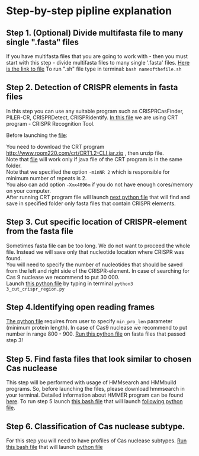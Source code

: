 # Step-by-step pipline explanation

## Step 1. (Optional) Divide multifasta file to many single ".fasta" files
If you have multifasta files that you are going to work with - then you must start with this step - divide multifasta files to many single '.fasta' files.
[Here is the link to file](1_divide_multifasta_files.sh) To run ".sh" file type in terminal: `bash nameofthefile.sh`

## Step 2. Detection of CRISPR elements in fasta files
In this step you can use any suitable program such as CRISPRCasFinder, PILER-CR, CRISPRDetect,  CRISPRidentify. [In this file](2_CRT-detection_crispr.sh) we are using CRT program - CRISPR Recognition Tool.

Before launching the [file](2_CRT-detection_crispr.sh):

You need to download the CRT program  http://www.room220.com/crt/CRT1.2-CLI.jar.zip , then unzip file.<br/>Note that [file](2_CRT-detection_crispr.sh) will work only if java file of the CRT program is in the same folder.<br/>Note that we specified the option `-minNR 2` which is responsible for minimum number of repeats is 2.<br/>You also can add option `-Xmx4096m` if you do not have enough cores/memory on your computer.<br/>After running CRT program file will launch [next python file](move_fasta_files_that_has_crispr_light.py) that will find and save in specified folder only fasta files that contain CRISPR elements.

## Step 3. Cut specific location of CRISPR-element from the fasta file
Sometimes fasta file can be too long. We do not want to proceed the whole file. Instead we will save only that nucleotide location where CRISPR was found.<br/>You will need to specify the number of nucleotides that should be saved from the left and right side of the CRISPR-element. In case of searching for Cas 9 nuclease we recommend to put 30 000.<br/>Launch [this python file](3_cut_crispr_region.py) by typing in terminal `python3 3_cut_crispr_region.py` 

## Step 4.Identifying open reading frames
[The python file](4_Identify_ORF_biopython.py) requires from user to specify `min_pro_len` parameter (minimum protein length). In case of Cas9 nuclease we recommend to put number in range  800 - 900.
[Run this python file](4_Identify_ORF_biopython.py) on fasta files that passed step 3!

## Step 5. Find fasta files that look similar to chosen Cas nuclease 
This step will be performed with usage of HMMsearch and HMMbuild programs. So, before launching the files, please download hmmsearch in your terminal. Detailed information about HMMER program can be found [here](http://eddylab.org/software/hmmer/Userguide.pdf). 
To run step 5 launch [this bash file](5_Hmmsearch.sh) that will launch [following python file](move_fasta_files_similar_to_Cas_nuclease.py).

## Step 6. Classification of Cas nuclease subtype.
For this step you will need to have profiles of Cas nuclease subtypes. [Run this bash file](6_Identification_subtypes_nuclease.sh) that will launch [python file](6_Identification_subtypes_nuclease.py)
